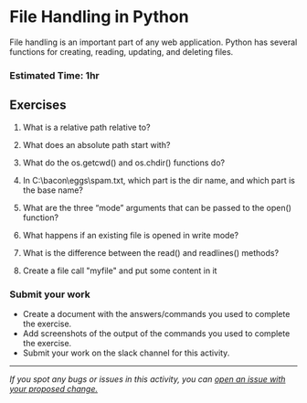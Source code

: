 # File Handling in Python
File handling is an important part of any web application.
Python has several functions for creating, reading, updating, and deleting files.

### Estimated Time: 1hr

## Exercises
1. What is a relative path relative to?

2. What does an absolute path start with?

3. What do the os.getcwd() and os.chdir() functions do?

4. In C:\bacon\eggs\spam.txt, which part is the dir name, and which part is the base name?

5. What are the three “mode” arguments that can be passed to the open() function?

6. What happens if an existing file is opened in write mode?

7. What is the difference between the read() and readlines() methods?
8. Create a file call "myfile" and put some content in it


### Submit your work
- Create a document with the answers/commands you used to complete the exercise.
- Add screenshots of the output of the commands you used to complete the exercise.
- Submit your work on the slack channel for this activity.

------

_If you spot any bugs or issues in this activity, you can [open an issue with your proposed change.](https://github.com/cloudessencegithub/Acceler8/issues/new)_
